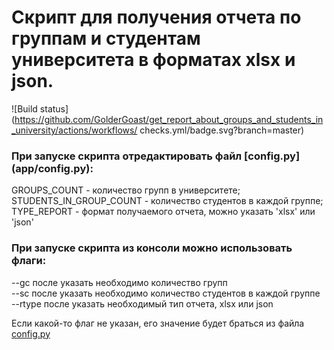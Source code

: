 <h1>Скрипт для получения отчета по группам и студентам университета в форматах xlsx и json.</h1>

![Build status](https://github.com/GolderGoast/get_report_about_groups_and_students_in_university/actions/workflows/
checks.yml/badge.svg?branch=master)

<h3>При запуске скрипта отредактировать файл [config.py](app/config.py):</h3>

GROUPS_COUNT - количество групп в университете;  
STUDENTS_IN_GROUP_COUNT - количество студентов в каждой группе;  
TYPE_REPORT - формат получаемого отчета, можно указать 'xlsx' или 'json'

<h3>При запуске скрипта из консоли можно использовать флаги:</h3>

--gc после указать необходимо количество групп  
--sc после указать необходимо количество студентов в каждой группе  
--rtype после указать необходимый тип отчета, xlsx или json

Если какой-то флаг не указан, его значение будет браться из файла [config.py](app/config.py)